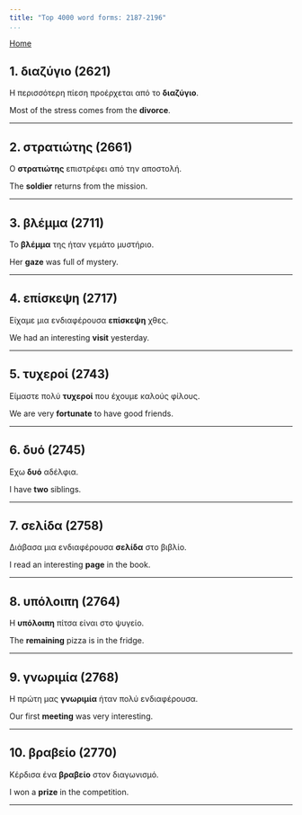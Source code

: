 ```yaml
---
title: "Top 4000 word forms: 2187-2196"
...
```


[Home](./) 

## 1. διαζύγιο (2621)

Η περισσότερη πίεση προέρχεται από το **διαζύγιο**.

Most of the stress comes from the **divorce**.

---

## 2. στρατιώτης (2661)

Ο **στρατιώτης** επιστρέφει από την αποστολή.  

The **soldier** returns from the mission.

---

## 3. βλέμμα (2711)

Το **βλέμμα** της ήταν γεμάτο μυστήριο.  

Her **gaze** was full of mystery.

---

## 4. επίσκεψη (2717)

Είχαμε μια ενδιαφέρουσα **επίσκεψη** χθες.  

We had an interesting **visit** yesterday.

---

## 5. τυχεροί (2743)

Είμαστε πολύ **τυχεροί** που έχουμε καλούς φίλους.

We are very **fortunate** to have good friends.

---

## 6. δυό (2745)

Εχω **δυό** αδέλφια.  

I have **two** siblings.

---

## 7. σελίδα (2758)

Διάβασα μια ενδιαφέρουσα **σελίδα** στο βιβλίο.  

I read an interesting **page** in the book.

---

## 8. υπόλοιπη (2764)

Η **υπόλοιπη** πίτσα είναι στο ψυγείο.

The **remaining** pizza is in the fridge.

---

## 9. γνωριμία (2768)

Η πρώτη μας **γνωριμία** ήταν πολύ ενδιαφέρουσα.  

Our first **meeting** was very interesting.

---

## 10. βραβείο (2770)

Κέρδισα ένα **βραβείο** στον διαγωνισμό.

I won a **prize** in the competition.

---

